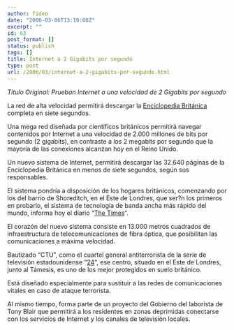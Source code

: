 ```yaml
---
author: fideo
date: "2006-03-06T13:10:00Z"
excerpt: ""
id: 63
post_format: []
status: publish
tags: []
title: Internet a 2 Gigabits por segundo
type: post
url: /2006/03/internet-a-2-gigabits-por-segundo.html
---
```

*Titulo Original: Prueban Internet a una velocidad de 2 Gigabits por segundo*

La red de alta velocidad permitirá descargar la [Enciclopedia Británica](http://www.britannica.com/ "Enciclopedia Británica") completa en siete segundos.

Una mega red diseñada por científicos británicos permitirá navegar contenidos por Internet a una velocidad de 2.000 millones de bits por segundo (2 gigabits), en contraste a los 2 megabits por segundo que la mayoría de las conexiones alcanzan hoy en el Reino Unido.

Un nuevo sistema de Internet, permitirá descargar las 32.640 páginas de la Enciclopedia Británica en menos de siete segundos, según sus responsables.

El sistema pondría a disposición de los hogares británicos, comenzando por los del barrio de Shoreditch, en el Este de Londres, que ser?n los primeros en probarlo, el sistema de tecnología de banda ancha más rápido del mundo, informa hoy el diario “[The Times](http://www.timesonline.co.uk/article/0,,2-2072201,00.html "The Times (Diario de Inglaterra)")“.

El corazón del nuevo sistema consiste en 13.000 metros cuadrados de infraestructura de telecomunicaciones de fibra óptica, que posibilitan las comunicaciones a máxima velocidad.

Bautizado “CTU”, como el cuartel general antiterrorista de la serie de televisión estadounidense “[24](http://www.fox.com/24/ "24")“, ese centro, situado en el Este de Londres, junto al Támesis, es uno de los mejor protegidos en suelo británico.

Está diseñado especialmente para sustituir a las redes de comunicaciones vitales en caso de ataque terrorista.

Al mismo tiempo, forma parte de un proyecto del Gobierno del laborista de Tony Blair que permitirá a los residentes en zonas deprimidas conectarse con los servicios de Internet y los canales de televisión locales.